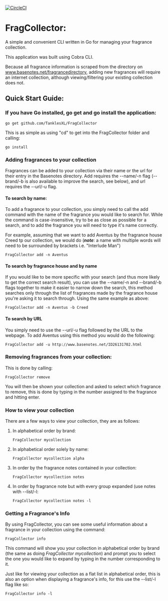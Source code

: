 [![CircleCI](https://circleci.com/gh/TanklesXL/FragCollector.svg?style=svg)](https://circleci.com/gh/TanklesXL/FragCollector)

# FragCollector: 

A simple and convenient CLI written in Go for managing your fragrance collection. 

This application was built using Cobra CLI.

Because all fragrance information is scraped from the directory on www.basenotes.net/fragrancedirectory, adding new fragrances will require an internet collection, although viewing/filtering your existing collection does not.

## Quick Start Guide:

### If you have Go installed, go get and go install the application: 

```
go get github.com/TanklesXL/FragCollector
```

This is as simple as using "cd" to get into the FragCollector folder and calling:

```
go install
```

 ### Adding fragrances to your collection

Fragrances can be added to your collection via their name or the url for their entry in the Basenotes directory. Add requires the --name/-n flag (--brand/-b is also available to improve the search, see below), and url requires the --url/-u flag.

#### To search by name:

To add a fragrance to your collection, you simply need to call the add command with the name of the fragrance you would like to search for. While the command is case-insensitive, try to be as close as possible for a search, and to add the  fragrance you will need to type it's name correctly.

For example, assuming that we want to add Aventus by the fragrance house Creed tp our collection, we would do (***note***: a name with multiple words will need to be surrounded by brackets i.e. "Interlude Man")

```
FragCollector add -n Aventus
```

#### To search by fragrance house and by name

If you would like to be more specific with your search (and thus more likely to get the correct search result), you can use the --name/-n and --brand/-b flags together to make it easier to narrow down the search, this method  searches only through the list of fragrances made by the fragrance house you're asking it to search through. Using the same example as above:

```
FragCollector add -n Aventus -b Creed
```

#### To search by URL

You simply need to use the --url/-u flag followed by the URL to the webpage. To add Aventus using this method you would do the following:

```
FragCollector add -u http://www.basenotes.net/ID26131702.html
```

### Removing fragrances from your collection:

This is done by calling:

```
FragCollector remove
```

You will then be shown your collection and asked to select which fragrance to remove, this is done by typing in the number assigned to the fragrance and hitting enter.

### How to view your collection

There are a few ways to view your collection, they are as follows:

1. In alphabetical order by brand:

   ```
   FragCollector mycollection
   ```

2. In alphabetical order solely by name:

   ```
   FragCollector mycollection alpha
   ```

3. In order by the fragrance notes contained in your collection:

   ```
   FragCollector mycollection notes
   ```

4. In order by fragrance note but with every group expanded (use notes with --list/-l:

   ```
   FragCollector mycollection notes -l
   ```

### Getting a Fragrance's Info

By using FragCollector, you can see some useful information about a fragrance in your collection using the command:

```
FragCollector info
```

This command will show you your collection in alphabetical order by brand (the same as doing *FragCollector mycollection*) and prompt you to select the one you would like to expand by typing in the number corresponding to it.

Just like for viewing your collection as a flat list in alphabetical order, this is also an option when displaying a fragrance's info, for this use the --list/-l flag like so:

```
FragCollector info -l
```

